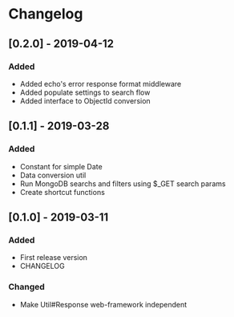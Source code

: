 # Changelog

## [0.2.0] - 2019-04-12
### Added
- Added echo's error response format middleware
- Added populate settings to search flow
- Added interface to ObjectId conversion

## [0.1.1] - 2019-03-28
### Added
- Constant for simple Date
- Data conversion util
- Run MongoDB searchs and filters using $_GET search params
- Create shortcut functions

## [0.1.0] - 2019-03-11
### Added
- First release version
- CHANGELOG

### Changed
- Make Util#Response web-framework independent